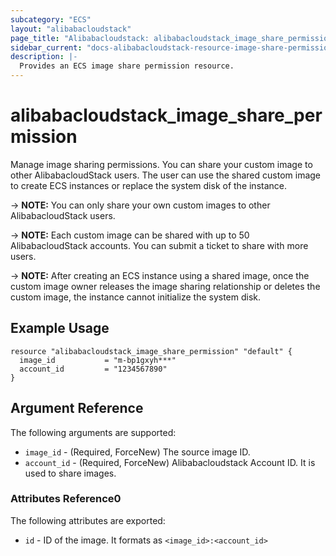 ```yaml
---
subcategory: "ECS"
layout: "alibabacloudstack"
page_title: "Alibabacloudstack: alibabacloudstack_image_share_permission"
sidebar_current: "docs-alibabacloudstack-resource-image-share-permission"
description: |-
  Provides an ECS image share permission resource.
---
```


# alibabacloudstack\_image\_share\_permission

Manage image sharing permissions. You can share your custom image to other AlibabacloudStack users. The user can use the shared custom image to create ECS instances or replace the system disk of the instance.

-> **NOTE:** You can only share your own custom images to other AlibabacloudStack users.

-> **NOTE:** Each custom image can be shared with up to 50 AlibabacloudStack accounts. You can submit a ticket to share with more users.

-> **NOTE:** After creating an ECS instance using a shared image, once the custom image owner releases the image sharing relationship or deletes the custom image, the instance cannot initialize the system disk.

## Example Usage

```
resource "alibabacloudstack_image_share_permission" "default" {
  image_id           = "m-bp1gxyh***"
  account_id         = "1234567890"
}
```

## Argument Reference

The following arguments are supported:

* `image_id` - (Required, ForceNew) The source image ID.
* `account_id` - (Required, ForceNew) Alibabacloudstack Account ID. It is used to share images.
   
   

### Attributes Reference0
 
 The following attributes are exported:
 
* `id` - ID of the image. It formats as `<image_id>:<account_id>`
